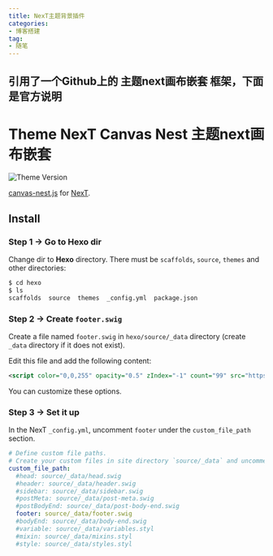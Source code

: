 ```yaml
---
title: NexT主题背景插件
categories: 
- 博客搭建
tag:
- 随笔
---
```


## 引用了一个Github上的 主题next画布嵌套 框架，下面是官方说明
# Theme NexT Canvas Nest 主题next画布嵌套

![Theme Version](https://img.shields.io/badge/NexT-v7.3.0+-blue?style=flat-square)

[canvas-nest.js](https://github.com/hustcc/canvas-nest.js) for [NexT](https://github.com/theme-next).

## Install

### Step 1 &rarr; Go to Hexo dir

Change dir to **Hexo** directory. There must be `scaffolds`, `source`, `themes` and other directories:

```sh
$ cd hexo
$ ls
scaffolds  source  themes  _config.yml  package.json
```

### Step 2 &rarr; Create `footer.swig`

Create a file named `footer.swig` in `hexo/source/_data` directory (create `_data` directory if it does not exist).

Edit this file and add the following content:

```xml
<script color="0,0,255" opacity="0.5" zIndex="-1" count="99" src="https://cdn.jsdelivr.net/npm/canvas-nest.js@1/dist/canvas-nest.js"></script>
```

You can customize these options.

### Step 3 &rarr; Set it up

In the NexT `_config.yml`, uncomment `footer` under the `custom_file_path` section.

```yml
# Define custom file paths.
# Create your custom files in site directory `source/_data` and uncomment needed files below.
custom_file_path:
  #head: source/_data/head.swig
  #header: source/_data/header.swig
  #sidebar: source/_data/sidebar.swig
  #postMeta: source/_data/post-meta.swig
  #postBodyEnd: source/_data/post-body-end.swig
  footer: source/_data/footer.swig
  #bodyEnd: source/_data/body-end.swig
  #variable: source/_data/variables.styl
  #mixin: source/_data/mixins.styl
  #style: source/_data/styles.styl
```
